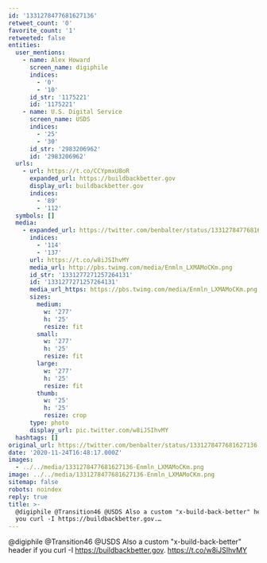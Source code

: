 ```yaml
---
id: '1331278477681627136'
retweet_count: '0'
favorite_count: '1'
retweeted: false
entities:
  user_mentions:
    - name: Alex Howard
      screen_name: digiphile
      indices:
        - '0'
        - '10'
      id_str: '1175221'
      id: '1175221'
    - name: U.S. Digital Service
      screen_name: USDS
      indices:
        - '25'
        - '30'
      id_str: '2983206962'
      id: '2983206962'
  urls:
    - url: https://t.co/CCYpmxU8oR
      expanded_url: https://buildbackbetter.gov
      display_url: buildbackbetter.gov
      indices:
        - '89'
        - '112'
  symbols: []
  media:
    - expanded_url: https://twitter.com/benbalter/status/1331278477681627136/photo/1
      indices:
        - '114'
        - '137'
      url: https://t.co/w8iJSIhvMY
      media_url: http://pbs.twimg.com/media/Enmln_LXMAMoCKm.png
      id_str: '1331277271257264131'
      id: '1331277271257264131'
      media_url_https: https://pbs.twimg.com/media/Enmln_LXMAMoCKm.png
      sizes:
        medium:
          w: '277'
          h: '25'
          resize: fit
        small:
          w: '277'
          h: '25'
          resize: fit
        large:
          w: '277'
          h: '25'
          resize: fit
        thumb:
          w: '25'
          h: '25'
          resize: crop
      type: photo
      display_url: pic.twitter.com/w8iJSIhvMY
  hashtags: []
original_url: https://twitter.com/benbalter/status/1331278477681627136
date: '2020-11-24T16:48:17.000Z'
images:
  - ../../media/1331278477681627136-Enmln_LXMAMoCKm.png
image: ../../media/1331278477681627136-Enmln_LXMAMoCKm.png
sitemap: false
robots: noindex
reply: true
title: >-
  @digiphile @Transition46 @USDS Also a custom "x-build-back-better" header if
  you curl -I https://buildbackbetter.gov.…
---
```


@digiphile @Transition46 @USDS Also a custom "x-build-back-better" header if you curl -I https://buildbackbetter.gov. https://t.co/w8iJSIhvMY